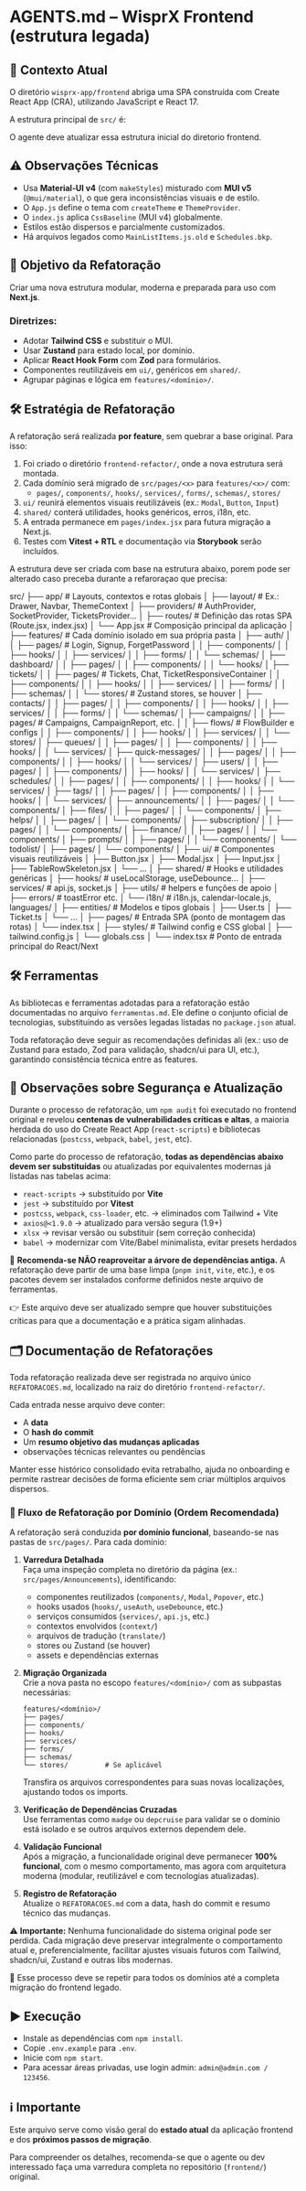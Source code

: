 # AGENTS.md – WisprX Frontend (estrutura legada)

## 🧭 Contexto Atual

O diretório `wisprx-app/frontend` abriga uma SPA construída com Create React App (CRA), utilizando JavaScript e React 17.

A estrutura principal de `src/` é:

O agente deve atualizar essa estrutura inicial do diretorio frontend.

## ⚠️ Observações Técnicas

- Usa **Material‑UI v4** (com `makeStyles`) misturado com **MUI v5** (`@mui/material`), o que gera inconsistências visuais e de estilo.
- O `App.js` define o tema com `createTheme` e `ThemeProvider`.
- O `index.js` aplica `CssBaseline` (MUI v4) globalmente.
- Estilos estão dispersos e parcialmente customizados.
- Há arquivos legados como `MainListItems.js.old` e `Schedules.bkp`.

## 🎯 Objetivo da Refatoração

Criar uma nova estrutura modular, moderna e preparada para uso com **Next.js**.

### Diretrizes:

- Adotar **Tailwind CSS** e substituir o MUI.
- Usar **Zustand** para estado local, por domínio.
- Aplicar **React Hook Form** com **Zod** para formulários.
- Componentes reutilizáveis em `ui/`, genéricos em `shared/`.
- Agrupar páginas e lógica em `features/<domínio>/`.

## 🛠️ Estratégia de Refatoração

A refatoração será realizada **por feature**, sem quebrar a base original. Para isso:

1. Foi criado o diretório `frontend-refactor/`, onde a nova estrutura será montada.
2. Cada domínio será migrado de `src/pages/<x>` para `features/<x>/` com:
   - `pages/`, `components/`, `hooks/`, `services/`, `forms/`, `schemas/`, `stores/`
3. `ui/` reunirá elementos visuais reutilizáveis (ex.: `Modal`, `Button`, `Input`)
4. `shared/` conterá utilidades, hooks genéricos, erros, i18n, etc.
5. A entrada permanece em `pages/index.jsx` para futura migração a Next.js.
6. Testes com **Vitest + RTL** e documentação via **Storybook** serão incluídos.


A estrutura deve ser criada com base na estrutura abaixo, porem pode ser alterado caso preceba durante a refaroraçao que precisa:

src/
├── app/                      # Layouts, contextos e rotas globais
│   ├── layout/               # Ex.: Drawer, Navbar, ThemeContext
│   ├── providers/            # AuthProvider, SocketProvider, TicketsProvider…
│   ├── routes/               # Definição das rotas SPA (Route.jsx, index.jsx)
│   └── App.jsx               # Composição principal da aplicação
│
├── features/                 # Cada domínio isolado em sua própria pasta
│   ├── auth/
│   │   ├── pages/            # Login, Signup, ForgetPassword
│   │   ├── components/
│   │   ├── hooks/
│   │   ├── services/
│   │   ├── forms/
│   │   └── schemas/
│   ├── dashboard/
│   │   ├── pages/
│   │   ├── components/
│   │   └── hooks/
│   ├── tickets/
│   │   ├── pages/            # Tickets, Chat, TicketResponsiveContainer
│   │   ├── components/
│   │   ├── hooks/
│   │   ├── services/
│   │   ├── forms/
│   │   ├── schemas/
│   │   └── stores/           # Zustand stores, se houver
│   ├── contacts/
│   │   ├── pages/
│   │   ├── components/
│   │   ├── hooks/
│   │   ├── services/
│   │   ├── forms/
│   │   └── schemas/
│   ├── campaigns/
│   │   ├── pages/            # Campaigns, CampaignReport, etc.
│   │   ├── flows/            # FlowBuilder e configs
│   │   ├── components/
│   │   ├── hooks/
│   │   ├── services/
│   │   └── stores/
│   ├── queues/
│   │   ├── pages/
│   │   ├── components/
│   │   ├── hooks/
│   │   └── services/
│   ├── quick-messages/
│   │   ├── pages/
│   │   ├── components/
│   │   ├── hooks/
│   │   └── services/
│   ├── users/
│   │   ├── pages/
│   │   ├── components/
│   │   ├── hooks/
│   │   └── services/
│   ├── schedules/
│   │   ├── pages/
│   │   ├── components/
│   │   ├── hooks/
│   │   └── services/
│   ├── tags/
│   │   ├── pages/
│   │   ├── components/
│   │   ├── hooks/
│   │   └── services/
│   ├── announcements/
│   │   ├── pages/
│   │   └── components/
│   ├── files/
│   │   ├── pages/
│   │   └── components/
│   ├── helps/
│   │   ├── pages/
│   │   └── components/
│   ├── subscription/
│   │   ├── pages/
│   │   └── components/
│   ├── finance/
│   │   ├── pages/
│   │   └── components/
│   ├── prompts/
│   │   ├── pages/
│   │   └── components/
│   └── todolist/
│       ├── pages/
│       └── components/
│
├── ui/                       # Componentes visuais reutilizáveis
│   ├── Button.jsx
│   ├── Modal.jsx
│   ├── Input.jsx
│   ├── TableRowSkeleton.jsx
│   └── …
│
├── shared/                   # Hooks e utilidades genéricas
│   ├── hooks/                # useLocalStorage, useDebounce...
│   ├── services/             # api.js, socket.js
│   ├── utils/                # helpers e funções de apoio
│   ├── errors/               # toastError etc.
│   └── i18n/                 # i18n.js, calendar-locale.js, languages/
│
├── entities/                 # Modelos e tipos globais
│   ├── User.ts
│   ├── Ticket.ts
│   └── …
│
├── pages/                    # Entrada SPA (ponto de montagem das rotas)
│   └── index.tsx
│
├── styles/                   # Tailwind config e CSS global
│   ├── tailwind.config.js
│   └── globals.css
│
└── index.tsx                 # Ponto de entrada principal do React/Next


## 🛠️ Ferramentas

As bibliotecas e ferramentas adotadas para a refatoração estão documentadas no arquivo `ferramentas.md`. Ele define o conjunto oficial de tecnologias, substituindo as versões legadas listadas no `package.json` atual.

Toda refatoração deve seguir as recomendações definidas ali (ex.: uso de Zustand para estado, Zod para validação, shadcn/ui para UI, etc.), garantindo consistência técnica entre as features.

## 📌 Observações sobre Segurança e Atualização

Durante o processo de refatoração, um `npm audit` foi executado no frontend original e revelou **centenas de vulnerabilidades críticas e altas**, a maioria herdada do uso do Create React App (`react-scripts`) e bibliotecas relacionadas (`postcss`, `webpack`, `babel`, `jest`, etc).

Como parte do processo de refatoração, **todas as dependências abaixo devem ser substituídas** ou atualizadas por equivalentes modernas já listadas nas tabelas acima:

- `react-scripts` → substituído por **Vite**
- `jest` → substituído por **Vitest**
- `postcss`, `webpack`, `css-loader`, etc. → eliminados com Tailwind + Vite
- `axios@<1.9.0` → atualizado para versão segura (1.9+)
- `xlsx` → revisar versão ou substituir (sem correção conhecida)
- `babel` → modernizar com Vite/Babel minimalista, evitar presets herdados

📌 **Recomenda-se NÃO reaproveitar a árvore de dependências antiga.** A refatoração deve partir de uma base limpa (`pnpm init`, `vite`, etc.), e os pacotes devem ser instalados conforme definidos neste arquivo de ferramentas.

👉 Este arquivo deve ser atualizado sempre que houver substituições críticas para que a documentação e a prática sigam alinhadas.

## 🗂️ Documentação de Refatorações

Toda refatoração realizada deve ser registrada no arquivo único `REFATORACOES.md`, localizado na raiz do diretório `frontend-refactor/`.

Cada entrada nesse arquivo deve conter:
- A **data**
- O **hash do commit**
- Um **resumo objetivo das mudanças aplicadas**
-  observações técnicas relevantes ou pendências

Manter esse histórico consolidado evita retrabalho, ajuda no onboarding e permite rastrear decisões de forma eficiente sem criar múltiplos arquivos dispersos.


### 📌 Fluxo de Refatoração por Domínio (Ordem Recomendada)

A refatoração será conduzida **por domínio funcional**, baseando-se nas pastas de `src/pages/`. Para cada domínio:

1. **Varredura Detalhada**  
   Faça uma inspeção completa no diretório da página (ex.: `src/pages/Announcements`), identificando:
   - componentes reutilizados (`components/`, `Modal`, `Popover`, etc.)
   - hooks usados (`hooks/`, `useAuth`, `useDebounce`, etc.)
   - serviços consumidos (`services/`, `api.js`, etc.)
   - contextos envolvidos (`context/`)
   - arquivos de tradução (`translate/`)
   - stores ou Zustand (se houver)
   - assets e dependências externas

2. **Migração Organizada**  
   Crie a nova pasta no escopo `features/<domínio>/` com as subpastas necessárias:
   ```
   features/<domínio>/
   ├── pages/
   ├── components/
   ├── hooks/
   ├── services/
   ├── forms/
   ├── schemas/
   └── stores/         # Se aplicável
   ```
   Transfira os arquivos correspondentes para suas novas localizações, ajustando todos os imports.

3. **Verificação de Dependências Cruzadas**  
   Use ferramentas como `madge` ou `depcruise` para validar se o domínio está isolado e se outros arquivos externos dependem dele.

4. **Validação Funcional**  
   Após a migração, a funcionalidade original deve permanecer **100% funcional**, com o mesmo comportamento, mas agora com arquitetura moderna (modular, reutilizável e com tecnologias atualizadas).

5. **Registro de Refatoração**  
   Atualize o `REFATORACOES.md` com a data, hash do commit e resumo técnico das mudanças.

⚠️ **Importante:** Nenhuma funcionalidade do sistema original pode ser perdida. Cada migração deve preservar integralmente o comportamento atual e, preferencialmente, facilitar ajustes visuais futuros com Tailwind, shadcn/ui, Zustand e outras libs modernas.

🎯 Esse processo deve se repetir para todos os domínios até a completa migração do frontend legado.

## ▶️ Execução

- Instale as dependências com `npm install`.
- Copie `.env.example` para `.env`.
- Inicie com `npm start`.
- Para acessar áreas privadas, use login admin: `admin@admin.com / 123456`.

## ℹ️ Importante

Este arquivo serve como visão geral do **estado atual** da aplicação frontend e dos **próximos passos de migração**.

Para compreender os detalhes, recomenda-se que o agente ou dev interessado faça uma varredura completa no repositório (`frontend/`) original.
